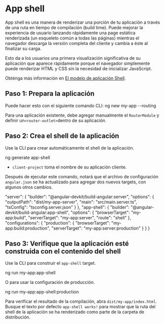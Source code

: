 # App shell

App shell es una manera de renderizar una porción de tu aplicación a través de una ruta en tiempo de compilación (build time).
Puede mejorar la experiencia de usuario lanzando rápidamente una page estática renderizada (un esqueleto común a todas las páginas) mientras el navegador descarga la versión completa del cliente y cambia a éste al finalizar su carga.

Esto da a los usuarios una primera visualización significativa de su aplicación que aparece rápidamente porque el navegador simplemente puede renderizar HTML y CSS sin la necesidad de inicializar JavaScript.

Obténga más información en [El modelo de aplicación Shell](https://developers.google.com/web/fundamentals/architecture/app-shell).

## Paso 1: Prepara la aplicación

Puede hacer esto con el siguiente comando CLI:
<code-example language="bash">
ng new my-app --routing
</code-example>

Para una aplicación existente, debe agregar manualmente el `RouterModule` y definir un` <router-outlet> `dentro de su aplicación.

## Paso 2: Crea el shell de la aplicación

Use la CLI para crear automáticamente el shell de la aplicación.

<code-example language="bash">
ng generate app-shell
</code-example>

* `client-project` toma el nombre de su aplicación cliente.

Después de ejecutar este comando, notará que el archivo de configuración `angular.json` se ha actualizado para agregar dos nuevos targets, con algunos otros cambios.

<code-example language="json">
"server": {
  "builder": "@angular-devkit/build-angular:server",
  "options": {
    "outputPath": "dist/my-app-server",
    "main": "src/main.server.ts",
    "tsConfig": "tsconfig.server.json"
  }
},
"app-shell": {
  "builder": "@angular-devkit/build-angular:app-shell",
  "options": {
    "browserTarget": "my-app:build",
    "serverTarget": "my-app:server",
    "route": "shell"
  },
  "configurations": {
    "production": {
      "browserTarget": "my-app:build:production",
      "serverTarget": "my-app:server:production"
    }
  }
}
</code-example>

## Paso 3: Verifique que la aplicación esté construida con el contenido del shell

Use la CLI para construir el `app-shell` target.

<code-example language="bash">
ng run my-app:app-shell
</code-example>

O para usar la configuración de producción.

<code-example language="bash">
ng run my-app:app-shell:production
</code-example>

Para verificar el resultado de la compilación, abra `dist/my-app/index.html`. Busque el texto por defecto `app-shell works!` para mostrar que la ruta del shell de la aplicación se ha renderizado como parte de la carpeta de distribución.


